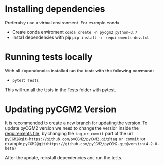 # Installing dependencies

Preferably use a virtual environment. For example conda.
- Create conda enviroment `conda create -n pycgm2 python=3.7`
- Install dependencies with pip `pip install -r requirements-dev.txt`

# Running tests locally

With all dependencies installed run the tests with the following command:
- `pytest Tests`

This will run all the tests in the Tests folder with pytest.

# Updating pyCGM2 Version

It is recommended to create a new branch for updating the version. To update pyCGM2 version we need to change the version inside the [requirements file](requirements-dev.txt), by changing the `tag_or_commit` part of the url
`pyCGM2@git+https://github.com/pyCGM2/pyCGM2.git@tag_or_commit` for example `pyCGM2@git+https://github.com/pyCGM2/pyCGM2.git@version(4.2.0-beta)`

After the update, reinstall dependencies and run the tests.